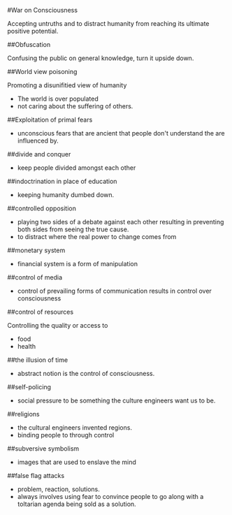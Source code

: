#War on Consciousness 

Accepting untruths and to distract humanity from reaching its ultimate positive potential.

##Obfuscation 

Confusing the public on general knowledge, turn it upside down.

##World view poisoning

Promoting  a disunifitied view of humanity

- The world is over populated
- not caring about the suffering of others.


##Exploitation of primal fears

- unconscious fears that are ancient that people don't understand the are influenced by.

##divide and conquer

- keep people divided amongst  each other

##indoctrination in place of education 

- keeping humanity dumbed down.

##controlled opposition 

- playing two sides of a debate against each other resulting in preventing both sides from seeing the true cause.
- to distract where the real power to change comes from

##monetary system

- financial system is a form of manipulation 

##control of media

- control of prevailing forms of communication results in control over consciousness 

##control  of resources

Controlling the quality or access to 

- food
- health


##the illusion of time

- abstract notion is the control of consciousness.


##self-policing

- social pressure to be something the culture engineers want us to be.

##religions

- the cultural engineers invented regions.
- binding people to through control


##subversive symbolism

-  images that are used to enslave the mind

##false flag attacks

- problem, reaction, solutions.
- always involves using fear to convince people to go along with a toltarian agenda being sold as a solution.
